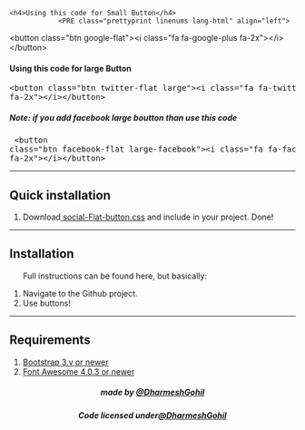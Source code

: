 	<h4>Using this code for Small Button</h4>	
				<PRE class="prettyprint linenums lang-html" align="left">
&lt;button class=&quot;btn google-flat&quot;&gt;&lt;i class=&quot;fa fa-google-plus fa-2x&quot;&gt;&lt;/i&gt;&lt;/button&gt;
		</PRE>
				<h4>Using this code for large Button</h4>
				<PRE class="prettyprint linenums lang-html" align="left">
&lt;button class=&quot;btn twitter-flat large&quot;&gt;&lt;i class=&quot;fa fa-twitter fa-2x&quot;&gt;&lt;/i&gt;&lt;/button&gt;
		</PRE>
				<h5>Note: if you add facebook large boutton than use this code</h5>
				<PRE class="prettyprint linenums lang-html" align="left">
&lt;button class=&quot;btn facebook-flat large-facebook&quot;&gt;&lt;i class=&quot;fa fa-facebook fa-2x&quot;&gt;&lt;/i&gt;&lt;/button&gt;
		</PRE>
			</div>
			<hr>
			<div>
				<h2>Quick installation</h2>
				<ol>
					<li>Download<a href="css/social-flat-button.css" target="_blank"> social-Flat-button.css</a> and include in your project. Done!</li>
				</ol>
			</div>
			<hr>
			<div>
				<h2>Installation</h2>
				<ol>
					<p>Full instructions can be found here, but basically:</p>
					<li>Navigate to the Github project.</li>
					<li>Use buttons!</li>
				</ol>
			</div>
			<hr>
			<div>
				<h2>Requirements</h2>
				<ol class="dd">
					<li><a href="http://getbootstrap.com/" target="_blank">Bootstrap 3.v or newer</a></li>
					<li><a href="http://fortawesome.github.io/Font-Awesome/" target="_blank">Font Awesome 4.0.3 or newer</a></li>
				</ol>
			</div>
		</div>
		<!-- container end -->
		<footer>
			<div align="center">
				<h5>made by <a href="https://github.com/dharmeshgohil" target="_blank">@DharmeshGohil</a></h5>
				<h5>Code licensed under<a href="https://github.com/dharmeshgohil" target="_blank">@DharmeshGohil</a></h5>
			</div>
		</footer>
		
